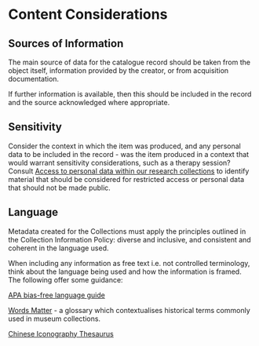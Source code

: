 # Content Considerations

## Sources of Information

The main source of data for the catalogue record should be taken from the object itself, information provided by the creator, or from acquisition documentation.

If further information is available, then this should be included in the record and the source acknowledged where appropriate.

## Sensitivity

Consider the context in which the item was produced, and any personal data to be included in the record - was the item produced in a context that would warrant sensitivity considerations, such as a therapy session? Consult [Access to personal data within our research collections](http://wellcomelibrary.org/content/documents/policy-documents/access-to-personal-data.pdf) to identify material that should be considered for restricted access or personal data that should not be made public.

## Language

Metadata created for the Collections must apply the principles outlined in the Collection Information Policy: diverse and inclusive, and consistent and coherent in the language used.

When including any information as free text i.e. not controlled terminology, think about the language being used and how the information is framed. The following offer some guidance:

[APA bias-free language guide](https://apastyle.apa.org/style-grammar-guidelines/bias-free-language)

[Words Matter](https://www.tropenmuseum.nl/en/about-tropenmuseum/words-matter-publication) - a glossary which contextualises historical terms commonly used in museum collections.

[Chinese Iconography Thesaurus ](https://chineseiconography.org/thes/1)

